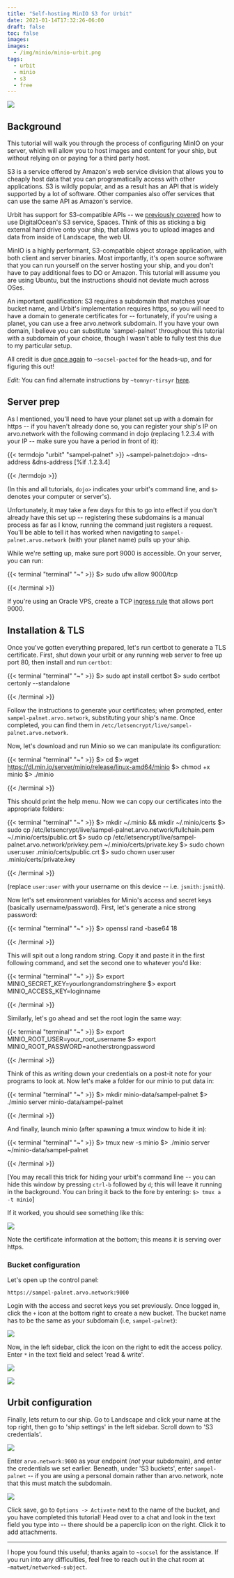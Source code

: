 ```yaml
---
title: "Self-hosting MinIO S3 for Urbit"
date: 2021-01-14T17:32:26-06:00
draft: false
toc: false
images:
images:
  - /img/minio/minio-urbit.png
tags: 
  - urbit
  - minio
  - s3
  - free
---
```


![](/img/minio/minio-urbit.png)

## Background

This tutorial will walk you through the process of configuring MinIO on your server, which will allow you to host images and content for your ship, but without relying on or paying for a third party host.

S3 is a service offered by Amazon's web service division that allows you to cheaply host data that you can programatically access with other applications. S3 is wildly popular, and as a result has an API that is widely supported by a lot of software. Other companies also offer services that can use the same API as Amazon's service.

Urbit has support for S3-compatible APIs -- we [previously covered](/posts/configuring-s3-urbit/) how to use DigitalOcean's S3 service, Spaces. Think of this as sticking a big external hard drive onto your ship, that allows you to upload images and data from inside of Landscape, the web UI.

MinIO is a highly performant, S3-compatible object storage application, with both client and server binaries. Most importantly, it's open source software that you can run yourself on the server hosting your ship, and you don't have to pay additional fees to DO or Amazon. This tutorial will assume you are using Ubuntu, but the instructions should not deviate much across OSes. 

An important qualification: S3 requires a subdomain that matches your bucket name, and Urbit's implementation requires https, so you will need to have a domain to generate certificates for -- fortunately, if you're using a planet, you can use a free arvo.network subdomain. If you have your own domain, I believe you can substitute 'sampel-palnet' throughout this tutorial with a subdomain of your choice, though I wasn't able to fully test this due to my particular setup.

All credit is due [once again](/posts/free-cloud-oracle/) to `~socsel-pacted` for the heads-up, and for figuring this out!

*Edit:* You can find alternate instructions by `~tomnyr-tirsyr` [here](https://www.notion.so/MinIO-S3-Urbit-a18a584293b3459e8785339e60145b11).

## Server prep

As I mentioned, you'll need to have your planet set up with a domain for https -- if you haven't already done so, you can register your ship's IP on arvo.network with the following command in dojo (replacing 1.2.3.4 with your IP -- make sure you have a period in front of it): 

{{< termdojo "urbit" "sampel-palnet" >}}
~sampel-palnet:dojo> -dns-address &dns-address [%if .1.2.3.4]
 
  
{{< /termdojo >}}

(In this and all tutorials, `dojo>` indicates your urbit's command line, and `$>` denotes your computer or server's).

Unfortunately, it may take a few days for this to go into effect if you don't already have this set up -- registering these subdomains is a manual process as far as I know, running the command just registers a request. You'll be able to tell it has worked when navigating to `sampel-palnet.arvo.network` (with your planet name) pulls up your ship.

While we're setting up, make sure port 9000 is accessible. On your server, you can run:

{{< terminal "terminal" "~" >}}
$> sudo ufw allow 9000/tcp
 

{{< /terminal >}}

If you're using an Oracle VPS, create a TCP [ingress rule](/posts/free-cloud-oracle/#configuring-software) that allows port 9000.

## Installation & TLS

Once you've gotten everything prepared, let's run certbot to generate a TLS certificate. First, shut down your urbit or any running web server to free up port 80, then install and run `certbot`:

{{< terminal "terminal" "~" >}}
$> sudo apt install certbot
$> sudo certbot certonly --standalone
 

{{< /terminal >}}

Follow the instructions to generate your certificates; when prompted, enter `sampel-palnet.arvo.network`, substituting your ship's name. Once completed, you can find them in `/etc/letsencrypt/live/sampel-palnet.arvo.network`.

Now, let's download and run Minio so we can manipulate its configuration:

{{< terminal "terminal" "~" >}}
$> cd
$> wget https://dl.min.io/server/minio/release/linux-amd64/minio
$> chmod +x minio
$> ./minio
 

{{< /terminal >}}

This should print the help menu. Now we can copy our certificates into the appropriate folders: 

{{< terminal "terminal" "~" >}}
$> mkdir ~/.minio && mkdir ~/.minio/certs
$> sudo cp /etc/letsencrypt/live/sampel-palnet.arvo.network/fullchain.pem ~/.minio/certs/public.crt
$> sudo cp /etc/letsencrypt/live/sampel-palnet.arvo.network/privkey.pem ~/.minio/certs/private.key
$> sudo chown user:user .minio/certs/public.crt
$> sudo chown user:user .minio/certs/private.key
 

{{< /terminal >}}

(replace `user:user` with your username on this device -- i.e. `jsmith:jsmith`).

Now let's set environment variables for Minio's access and secret keys (basically username/password). First, let's generate a nice strong password:

{{< terminal "terminal" "~" >}}
$> openssl rand -base64 18
 

{{< /terminal >}}

This will spit out a long random string. Copy it and paste it in the first following command, and set the second one to whatever you'd like: 

{{< terminal "terminal" "~" >}}
$> export MINIO_SECRET_KEY=yourlongrandomstringhere
$> export MINIO_ACCESS_KEY=loginname
 

{{< /terminal >}}

Similarly, let's go ahead and set the root login the same way:

{{< terminal "terminal" "~" >}}
$> export MINIO_ROOT_USER=your_root_username 
$> export MINIO_ROOT_PASSWORD=anotherstrongpassword 
 

{{< /terminal >}}

Think of this as writing down your credentials on a post-it note for your programs to look at. Now let's make a folder for our minio to put data in:

{{< terminal "terminal" "~" >}}
$> mkdir minio-data/sampel-palnet
$> ./minio server minio-data/sampel-palnet
 

{{< /terminal >}}

And finally, launch minio (after spawning a tmux window to hide it in):

{{< terminal "terminal" "~" >}}
$> tmux new -s minio
$> ./minio server ~/minio-data/sampel-palnet
 

{{< /terminal >}}

[You may recall this trick for hiding your urbit's command line -- you can hide this window by pressing `ctrl-b` followed by `d`; this will leave it running in the background. You can bring it back to the fore by entering: `$> tmux a -t minio`]

If it worked, you should see something like this:

![](/img/minio/minio2.png)

Note the certificate information at the bottom; this means it is serving over https.

### Bucket configuration

Let's open up the control panel: 

`https://sampel-palnet.arvo.network:9000`

Login with the access and secret keys you set previously. Once logged in, click the `+` icon at the bottom right to create a new bucket. The bucket name has to be the same as your subdomain (i.e, `sampel-palnet`):

![](/img/minio/minio3.png)

Now, in the left sidebar, click the icon on the right to edit the access policy. Enter `*` in the text field and select 'read & write'.

![](/img/minio/minio4.jpg)

![](/img/minio/minio8.jpeg)



## Urbit configuration

Finally, lets return to our ship. Go to Landscape and click your name at the top right, then go to 'ship settings' in the left sidebar. Scroll down to 'S3 credentials'.

![](/img/minio/minio6.png)

Enter `arvo.network:9000` as your endpoint (*not* your subdomain), and enter the credentials we set earlier. Beneath, under 'S3 buckets', enter `sampel-palnet` -- if you are using a personal domain rather than arvo.network, note that this must match the subdomain.

![](/img/minio/minio7.jpeg)

Click save, go to `Options -> Activate` next to the name of the bucket, and you have completed this tutorial! Head over to a chat and look in the text field you type into -- there should be a paperclip icon on the right. Click it to add attachments.


---


I hope you found this useful; thanks again to `~socsel` for the assistance. If you run into any difficulties, feel free to reach out in the chat room at `~matwet/networked-subject`.
